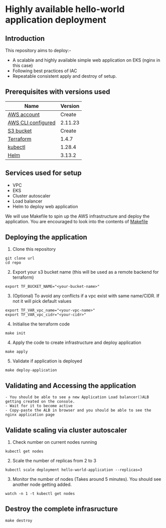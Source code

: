 <!--- app-name:  -->
# Highly available hello-world application deployment

## Introduction
This repository aims to deploy:-
- A scalable and highly available simple web application on EKS (nginx in this case)
- Following best practices of IAC
- Repeatable consistent apply and destroy of setup.

## Prerequisites with versions used

| Name                                                                                                                                                                             | Version |
|----------------------------------------------------------------------------------------------------------------------------------------------------------------------------------|---------|
| <a name="requirement_aws"></a> [AWS account](https://aws.amazon.com/resources/create-account/)                                                                                   | Create  |
| <a name="requirement_aws_cli"></a> [AWS CLI configured](https://docs.aws.amazon.com/cli/latest/userguide/getting-started-quickstart.html#getting-started-quickstart-new-command) | 2.11.23 |
| <a name="requirement_S3-bucket"></a> [S3 bucket](https://docs.aws.amazon.com/AmazonS3/latest/userguide/create-bucket-overview.html)                                              | Create  |
| <a name="requirement_terraform"></a> [Terraform](https://developer.hashicorp.com/terraform/tutorials/aws-get-started/install-cli)                                                | 1.4.7   |
| <a name="requirement_kubectl"></a> [kubectl](https://kubernetes.io/docs/tasks/tools/)                                                                                            | 1.28.4  |
| <a name="requirement_helm"></a> [Helm](https://helm.sh)                                                                                                                          | 3.13.2  |



## Services used for setup
- VPC
- EKS 
- Cluster autoscaler
- Load balancer
- Helm to deploy web application

We will use Makefile to spin up the AWS infrastructure and deploy the application.
You are encouraged to look into the contents of [Makefile](url)
## Deploying the application
1. Clone this repository
```console
git clone url
cd repo
```
2. Export your s3 bucket name (this will be used as a remote backend for terraform)
```console
export TF_BUCKET_NAME="<your-bucket-name>"
```
3. (Optional) To avoid any conflicts if a vpc exist with same name/CIDR. If not it will pick default values
```console
export TF_VAR_vpc_name="<your-vpc-name>"
export TF_VAR_vpc_cidr="<your-cidr>"
```

4. Initialise the terraform code
```console
make init
```
4. Apply the code to create infrastructure and deploy application
```console
make apply
```
5. Validate if application is deployed
```console
make deploy-application
```
## Validating and Accessing the application
```
- You should be able to see a new Application Load balancer()ALB getting created on the console.
- Wait for it to become active
- Copy-paste the ALB in browser and you should be able to see the nginx application page
```

## Validate scaling via cluster autoscaler
1. Check number on current nodes running
```console
kubectl get nodes
```
2. Scale the number of replicas from 2 to 3
```console
kubectl scale deployment hello-world-application --replicas=3
 ```
3. Monitor the number of nodes (Takes around 5 minutes). You should see another node getting added.
```console
watch -n 1 -t kubectl get nodes
```
## Destroy the complete infrasructure
```console
make destroy
```